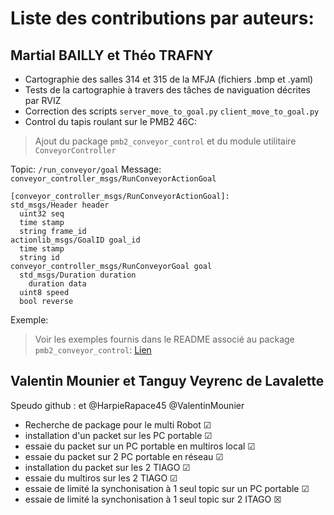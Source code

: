 # Liste des contributions par auteurs:

## Martial BAILLY et Théo TRAFNY

- Cartographie des salles 314 et 315 de la MFJA (fichiers .bmp et .yaml)
- Tests de la cartographie à travers des tâches de naviguation décrites par RVIZ
- Correction des scripts ``server_move_to_goal.py`` ``client_move_to_goal.py``
- Control du tapis roulant sur le PMB2 46C:
> Ajout du package ``pmb2_conveyor_control`` et du module utilitaire ``ConveyorController``

Topic: ``/run_conveyor/goal``
Message: ``conveyor_controller_msgs/RunConveyorActionGoal``
```
[conveyor_controller_msgs/RunConveyorActionGoal]:
std_msgs/Header header
  uint32 seq
  time stamp
  string frame_id
actionlib_msgs/GoalID goal_id
  time stamp
  string id
conveyor_controller_msgs/RunConveyorGoal goal
  std_msgs/Duration duration
    duration data
  uint8 speed
  bool reverse
```

Exemple:

> Voir les exemples fournis dans le README associé au package ``pmb2_conveyor_control``: [Lien](pmb2_conveyor_control/README.md)

## Valentin Mounier et Tanguy Veyrenc de Lavalette

Speudo github : et @HarpieRapace45 @ValentinMounier


- Recherche de package pour le multi Robot &#9745;
- installation d'un packet sur les PC portable &#9745;
- essaie du packet sur un PC portable en multiros local &#9745;
- essaie du packet sur 2 PC portable en réseau &#9745;
- installation du packet sur les 2 TIAGO &#9745;
- essaie du multiros sur les 2 TIAGO &#9745;
- essaie de limité la synchonisation à 1 seul topic sur un PC portable &#9745;
- essaie de limité la synchonisation à 1 seul topic sur 2 ITAGO &#x2612;
